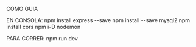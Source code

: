 COMO GUIA

   EN CONSOLA:
   npm install express --save
   npm install --save mysql2
   npm install cors
   npm i-D nodemon

PARA CORRER:
    npm run dev
